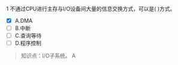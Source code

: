 1
不通过CPU进行主存与I/O设备间大量的信息交换方式，可以是( )方式。
- [x] A.DMA 
- [ ] B.中断 
- [ ] C.查询等待 
- [ ] D.程序控制

> 知识点：I/O子系统。
> A
